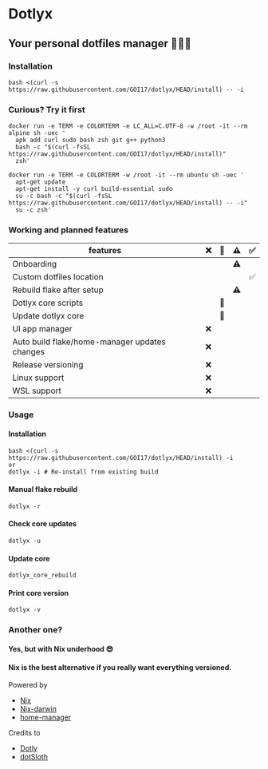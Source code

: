 # Dotlyx

## Your personal dotfiles manager 🧑🏻‍💻

### Installation
```
bash <(curl -s https://raw.githubusercontent.com/GOI17/dotlyx/HEAD/install) -- -i
```

### Curious? Try it first
```
docker run -e TERM -e COLORTERM -e LC_ALL=C.UTF-8 -w /root -it --rm alpine sh -uec '
  apk add curl sudo bash zsh git g++ python3
  bash -c "$(curl -fsSL https://raw.githubusercontent.com/GOI17/dotlyx/HEAD/install)"
  zsh'
```
```
docker run -e TERM -e COLORTERM -w /root -it --rm ubuntu sh -uec '
  apt-get update
  apt-get install -y curl build-essential sudo
  su -c bash -c "$(curl -fsSL https://raw.githubusercontent.com/GOI17/dotlyx/HEAD/install) -- -i"
  su -c zsh'
```

### Working and planned features
|features                                       |   ❌  |   🔨  |   ⚠️   |   ✅  |
|-----------------------------------------------|-------|-------|-------|-------|
|Onboarding                                     |       |       |   ⚠️   |       |
|Custom dotfiles location                       |       |       |       |   ✅  |
|Rebuild flake after setup                      |       |       |   ⚠️   |       |
|Dotlyx core scripts                            |       |   🔨  |       |       |
|Update dotlyx core                             |       |   🔨  |       |       |
|UI app manager                                 |   ❌  |       |       |       |
|Auto build flake/home-manager updates changes  |   ❌  |       |       |       |
|Release versioning                             |   ❌  |       |       |       |
|Linux support                                  |   ❌  |       |       |       |
|WSL support                                    |   ❌  |       |       |       |

### Usage
#### Installation
```
bash <(curl -s https://raw.githubusercontent.com/GOI17/dotlyx/HEAD/install) -i
or
dotlyx -i # Re-install from existing build
```
#### Manual flake rebuild
```
dotlyx -r
```
#### Check core updates
```
dotlyx -u
```
#### Update core
```
dotlyx_core_rebuild
```
#### Print core version
```
dotlyx -v
```

### Another one?
#### Yes, but with Nix underhood 😎
#### Nix is the best alternative if you really want everything versioned.

Powered by
-   [Nix](https://nixos.org)
-   [Nix-darwin](https://github.com/LnL7/nix-darwin)
-   [home-manager](https://github.com/nix-community/home-manager)

Credits to
-   [Dotly](https://github.com/CodelyTV/dotly)
-   [dotSloth](https://github.com/gtrabanco/dotSloth)
